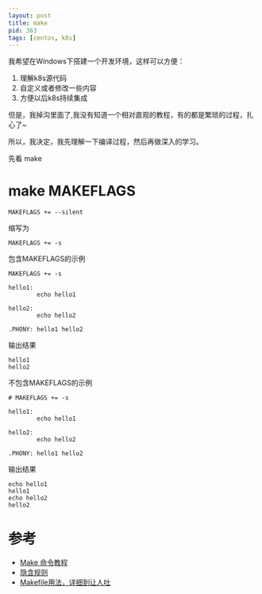 ```yaml
---
layout: post
title: make
pid: 363
tags: [centos, k8s]
---
```


我希望在Windows下搭建一个开发环境，这样可以方便：

1. 理解k8s源代码
2. 自定义或者修改一些内容
3. 方便以后k8s持续集成

但是，我掉沟里面了,我没有知道一个相对直观的教程，有的都是繁琐的过程，扎心了~

所以，我决定，我先理解一下编译过程，然后再做深入的学习。

先看 make


# make MAKEFLAGS

```shell
MAKEFLAGS += --silent
```

缩写为

```shell
MAKEFLAGS += -s
```

包含MAKEFLAGS的示例

```shell
MAKEFLAGS += -s

hello1:
        echo hello1

hello2:
        echo hello2

.PHONY: hello1 hello2
```

输出结果

```shell
hello1
hello2
```

不包含MAKEFLAGS的示例

```shell
# MAKEFLAGS += -s

hello1:
        echo hello1

hello2:
        echo hello2

.PHONY: hello1 hello2
```

输出结果

```shell
echo hello1
hello1
echo hello2
hello2
```






# 参考

+ [Make 命令教程](http://www.ruanyifeng.com/blog/2015/02/make.html)
+ [隐含规则](https://seisman.github.io/how-to-write-makefile/implicit_rules.html)
+ [Makefile用法，详细到让人吐](https://www.cnblogs.com/aoyihuashao/archive/2010/01/18/1650865.html)
